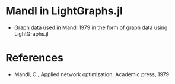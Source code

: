 # Mandl in LightGraphs.jl

- Graph data used in Mandl 1979 in the form of graph data using LightGraphs.jl

# References

- Mandl, C., Applied network optimization, Academic press, 1979
